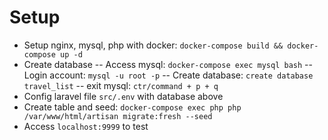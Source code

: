 # Setup

 - Setup nginx, mysql, php with docker: `docker-compose build && docker-compose up -d`
 - Create database
 -- Access mysql: `docker-compose exec mysql bash`
 -- Login account: `mysql -u root -p`
 -- Create database: `create database travel_list`
 -- exit mysql: `ctr/command + p + q`
 - Config laravel file `src/.env` with database above
 - Create table and seed: `docker-compose exec php php /var/www/html/artisan migrate:fresh --seed `
 - Access `localhost:9999` to test
